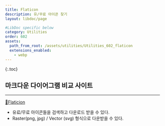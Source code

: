 ```yaml
---
title: Flaticon
description: 유/무료 아이콘 찾기
layout: libdoc/page

#LibDoc specific below
category: Utilities
order: 602
assets:
  path_from_root: /assets/utilities/Utilities_602_flaticon
  extensions_enabled: 
    - webp
---
```

{:.toc}
## 마크다운 다이어그램 비교 사이트
---
[🔗Flaticion](https://www.flaticon.com/)

* 유료/무료 아이콘들을 검색하고 다운로드 받을 수 있다.
* Raster(png, jpg) / Vector (svg) 형식으로 다운받을 수 있다.